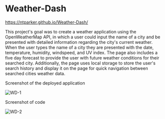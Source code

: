 # Weather-Dash

https://ntparker.github.io/Weather-Dash/

This project's goal was to create a weather application using the OpenWeatherMap API, in which a user could input the name of a city and be presented with detailed information regarding the city's current weather. When the user types the name of a city they are presented with the date, temperature, humidity, windspeed, and UV index. The page also includes a five day forecast to provide the user with future weather conditions for their searched city. Additionally, the page uses local storage to store the user's search history and display it on the page for quick navigation between searched cities weather data. 




Screenshot of the deployed application 


![WD-1](https://user-images.githubusercontent.com/104395889/181115665-6eb093ff-0392-485b-b80c-d93fb68ec7ca.png)



Screenshot of code


![WD-2](https://user-images.githubusercontent.com/104395889/181115723-563fa87d-4fa0-4a92-be8e-864a70db86b7.png)
